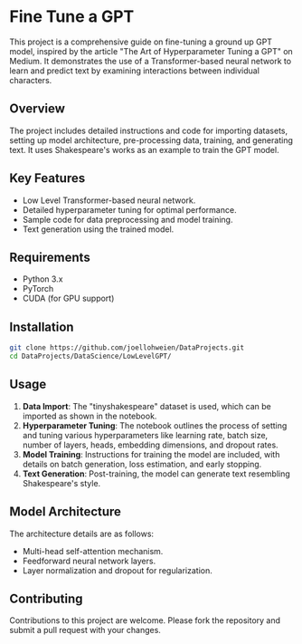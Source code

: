 # Fine Tune a GPT

This project is a comprehensive guide on fine-tuning a ground up GPT model, inspired by the article "The Art of Hyperparameter Tuning a GPT" on Medium. It demonstrates the use of a Transformer-based neural network to learn and predict text by examining interactions between individual characters.

## Overview

The project includes detailed instructions and code for importing datasets, setting up model architecture, pre-processing data, training, and generating text. It uses Shakespeare's works as an example to train the GPT model.

## Key Features

- Low Level Transformer-based neural network.
- Detailed hyperparameter tuning for optimal performance.
- Sample code for data preprocessing and model training.
- Text generation using the trained model.

## Requirements

- Python 3.x
- PyTorch
- CUDA (for GPU support)

## Installation

```bash
git clone https://github.com/joellohweien/DataProjects.git
cd DataProjects/DataScience/LowLevelGPT/
```

## Usage

1. **Data Import**: The "tinyshakespeare" dataset is used, which can be imported as shown in the notebook.
2. **Hyperparameter Tuning**: The notebook outlines the process of setting and tuning various hyperparameters like learning rate, batch size, number of layers, heads, embedding dimensions, and dropout rates.
3. **Model Training**: Instructions for training the model are included, with details on batch generation, loss estimation, and early stopping.
4. **Text Generation**: Post-training, the model can generate text resembling Shakespeare's style.

## Model Architecture

The architecture details are as follows:
- Multi-head self-attention mechanism.
- Feedforward neural network layers.
- Layer normalization and dropout for regularization.

## Contributing

Contributions to this project are welcome. Please fork the repository and submit a pull request with your changes.

